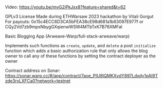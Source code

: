 Video: https://youtu.be/mvG2jPkJxx8?feature=shared&t=62

GPLv3 License
Made during ETHWarsaw 2023 hackathon by Vitali Gorgut
For payouts: 0x15c4ECC6D3CA5bFEA38cE98d681a1b63097E977f or
CQy2Vd7zb9mpxNbygGXqienwWSW4MTbTxK7B76XMFaI

Basic Blogging App (Arweave-Warp/full-stack-arweave/warp)

Implements such functions as `create`, `update`, and `delete` a post 
`initialize` function which adds a basic authorization rule that only 
allows the blog owner to call any of these functions by setting 
the contract deployer as the owner

Contract address on Sonar:
https://sonar.warp.cc/#/app/contract/7aoe_PIU8lQMKXvdY897Ldxdy1pAI9Tzde3rxLXFCa0?network=testnet


